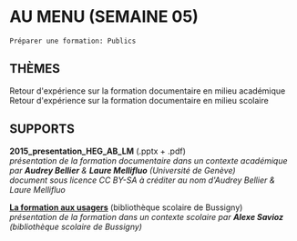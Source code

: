 # AU MENU (SEMAINE 05)

`Préparer une formation: Publics`

## THÈMES
Retour d'expérience sur la formation documentaire en milieu académique
Retour d'expérience sur la formation documentaire en milieu scolaire

## SUPPORTS
**2015_presentation_HEG_AB_LM** (.pptx + .pdf)   
*présentation de la formation documentaire dans un contexte académique par **Audrey Bellier** & **Laure Mellifluo** (Université de Genève)*   
*document sous licence CC BY-SA à créditer au nom d'Audrey Bellier & Laure Mellifluo*   

[**La formation aux usagers**](http://prezi.com/r-vvvgehswop/) (bibliothèque scolaire de Bussigny)   
*présentation de la formation dans un contexte scolaire par **Alexe Savioz** (bibliothèque scolaire de Bussigny)*   
